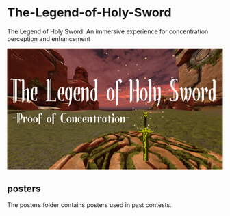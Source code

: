 # The-Legend-of-Holy-Sword
The Legend of Holy Sword: An immersive experience for concentration perception and enhancement

![Image of experience overview](images/The_Legend_of_holy_Sword_Proof_of_concentration.png)

## posters
The posters folder contains posters used in past contests.